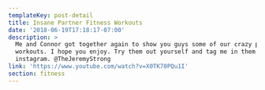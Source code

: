 ```yaml
---
templateKey: post-detail
title: Insane Partner Fitness Workouts
date: '2018-06-19T17:18:17-07:00'
description: >
  Me and Connor got together again to show you guys some of our crazy partner
  workouts. I hope you enjoy. Try them out yourself and tag me in them on
  instagram. @TheJeremyStrong
link: 'https://www.youtube.com/watch?v=X0TK70PQu1I'
section: fitness
---
```


